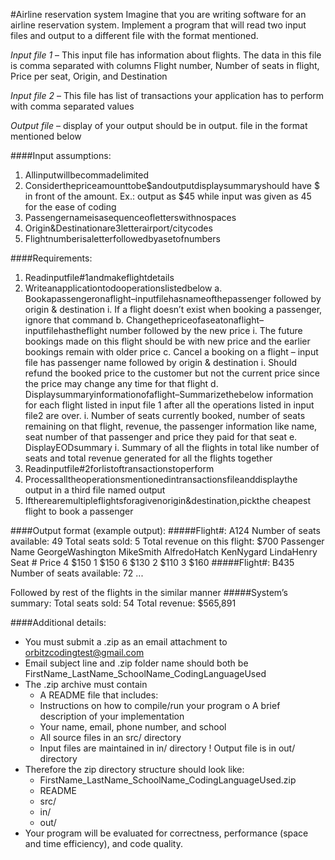 #Airline reservation system
Imagine that you are writing software for an airline reservation system. Implement a program that will read two input files and output to a different file with the format mentioned.
  
_Input_ _file_ _1_ – This input file has information about flights. The data in this file is comma separated with columns Flight number, Number of seats in flight, Price per seat, Origin, and Destination
  
_Input_ _file_ _2_ – This file has list of transactions your application has to perform with comma separated values
  
_Output_ _file_ – display of your output should be in output.<extension> file in the format mentioned below
  
####Input assumptions:
1. Allinputwillbecommadelimited
2. Considerthepriceamounttobe$andoutputdisplaysummaryshould
have $ in front of the amount. Ex.: output as $45 while input was given as
45 for the ease of coding
3. Passengernameisasequenceofletterswithnospaces
4. Origin&Destinationare3letterairport/citycodes
5. Flightnumberisaletterfollowedbyasetofnumbers
  
####Requirements:
1. Readinputfile#1andmakeflightdetails
2. Writeanapplicationtodooperationslistedbelow
  a. Bookapassengeronaflight–inputfilehasnameofthepassenger followed by origin & destination
    i. If a flight doesn’t exist when booking a passenger, ignore that command
  b. Changethepriceofaseatonaflight–inputfilehastheflight number followed by the new price
    i. The future bookings made on this flight should be with new price and the earlier bookings remain with older price
  c. Cancel a booking on a flight – input file has passenger name followed by origin & destination
    i. Should refund the booked price to the customer but not the current price since the price may change any time for that flight
  d. Displaysummaryinformationofaflight–Summarizethebelow information for each flight listed in input file 1 after all the operations listed in input file2 are over.
    i. Number of seats currently booked, number of seats remaining on that flight, revenue, the passenger information like name, seat number of that passenger and price they paid for that seat
  e. DisplayEODsummary
    i. Summary of all the flights in total like number of seats and
total revenue generated for all the flights together
3. Readinputfile#2forlistoftransactionstoperform
4. Processalltheoperationsmentionedintransactionsfileanddisplaythe output in a third file named output
5. Iftherearemultipleflightsforagivenorigin&destination,pickthe cheapest flight to book a passenger
  
####Output format (example output):
#####Flight#: A124 Number of seats available: 49
Total seats sold: 5
Total revenue on this flight: $700
Passenger Name GeorgeWashington MikeSmith AlfredoHatch KenNygard LindaHenry
Seat # Price 4 $150 1 $150 6 $130 2 $110 3 $160
#####Flight#: B435 Number of seats available: 72
...
  
Followed by rest of the flights in the similar manner
#####System’s summary:
Total seats sold: 54 Total revenue: $565,891
  
####Additional details:
*  You must submit a .zip as an email attachment to orbitzcodingtest@gmail.com
*  Email subject line and .zip folder name should both be FirstName_LastName_SchoolName_CodingLanguageUsed
*  The .zip archive must contain
   *  A README file that includes:
     *  Instructions on how to compile/run your program o A brief description of your implementation
     *  Your name, email, phone number, and school
   *  All source files in an src/ directory
   *  Input files are maintained in in/ directory ! Output file is in out/ directory
*  Therefore the zip directory structure should look like:
   *  FirstName_LastName_SchoolName_CodingLanguageUsed.zip
     *  README  
     *  src/
     *  in/ 
     *  out/ 
*  Your program will be evaluated for correctness, performance (space and
time efficiency), and code quality.